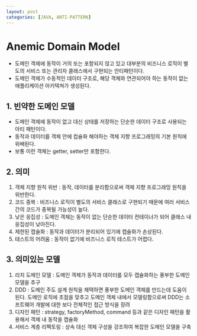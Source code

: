 ```yaml
---
layout: post
categories: [JAVA, ANTI-PATTERN]
---
```


# Anemic Domain Model

- 도메인 객체에 동작이 거의 또는 포함되지 않고 있고 대부분의 비즈니스 로직이 별도의 서비스 또는 관리자 클래스에서 구현되는 안티패턴이다.
- 도메인 객체가 수동적인 데이터 구조로, 해당 객체와 연관되어야 하는 동작이 없는 애플리케이션 아키텍쳐가 생성된다.

## 1. 빈약한 도메인 모델
- 도메인 객체에 동작이 없고 대신 상태를 저장하는 단순한 데이터 구조로 사용되는 아티 패턴이다.
- 동작과 데이터를 객체 안에 컵슐화 해야하는 객체 지향 프로그래밍의 기본 원칙에 위배된다.
- 보통 이런 객체는 getter, setter만 포함한다.

## 2. 의미
1. 객체 지향 원칙 위반 : 동작, 데이터를 분리함으로써 객체 지향 프로그래밍 원칙을 위반한다.
2. 코드 중복 : 비즈니스 로직이 별도의 서비스 클래스로 구현되기 때문에 여러 서비스 간의 코드가 중복될 가능성이 높다.
3. 낮은 응집성 : 도메인 객체는 동작이 없는 단순한 데이터 컨테이너가 되어 클래스 내 응집성이 낮아진다.
4. 제한된 캡슐화 : 동작과 데이터가 분리되어 있기에 캡슐화가 손상된다.
5. 테스트의 어려움 : 동작이 없기에 비즈니스 로직 테스트가 어렵다.

## 3. 의미있는 모델
1. 리치 도메인 모델 : 도메인 객체가 동작과 데이터를 모두 캡슐화하는 풍부한 도메인 모델을 추구
2. DDD : 도메인 주도 설계 원칙을 채택하면 풍부한 도메인 객체를 만드는데 도움이 된다. 도메인 로직에 초점을 맞추고 도메인 객체 내에서 모델링함으로써 DDD는 소프트웨어 개발에 대한 보다 전체적인 접근 방식을 장려
3. 디자인 패턴 : strategy, factoryMethod, command 등과 같은 디자인 패턴을 활용해서 객체 내 동작을 캡슐화
4. 서비스 계층 리펙토링 : 상속 대신 객체 구성을 강조하여 복잡한 도메인 모델을 구축